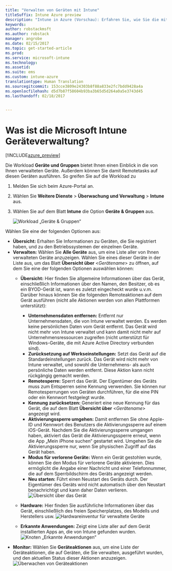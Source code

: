 ```yaml
---
title: "Verwalten von Geräten mit Intune"
titleSuffix: Intune Azure preview
description: "Intune in Azure (Vorschau): Erfahren Sie, wie Sie die mit Intune verwalteten Geräte anzeigen und mit diesen verschiedene Aktionen durchführen."
keywords: 
author: robstackmsft
ms.author: robstack
manager: angrobe
ms.date: 02/15/2017
ms.topic: get-started-article
ms.prod: 
ms.service: microsoft-intune
ms.technology: 
ms.assetid: 
ms.suite: ems
ms.custom: intune-azure
translationtype: Human Translation
ms.sourcegitcommit: 153cce3809e24303b8f88a833e2fc7bdd9428a4a
ms.openlocfilehash: d5d7b87f58604b93ba3b65d5d264a0a5e3743d45
ms.lasthandoff: 02/18/2017


---
```


# <a name="what-is-microsoft-intune-device-management"></a>Was ist die Microsoft Intune Geräteverwaltung? 


[!INCLUDE[azure_preview](../includes/azure_preview.md)]

Die Workload **Geräte und Gruppen** bietet Ihnen einen Einblick in die von Ihnen verwalteten Geräte. Außerdem können Sie damit Remotetasks auf diesen Geräten ausführen. So greifen Sie auf die Workload zu

1. Melden Sie sich beim Azure-Portal an.
2. Wählen Sie **Weitere Dienste** > **Überwachung und Verwaltung** > **Intune** aus.
3. Wählen Sie auf dem Blatt **Intune** die Option **Geräte & Gruppen** aus.

    ![Workload „Geräte & Gruppen“](./media/devices-and-groups-workload.png)

Wählen Sie eine der folgenden Optionen aus:

- **Übersicht:** Erhalten Sie Informationen zu Geräten, die Sie registriert haben, und zu den Betriebssystemen der einzelnen Geräte.
- **Verwalten:** Wählen Sie **Alle Geräte** aus, um eine Liste aller von Ihnen verwalteten Geräte anzuzeigen.
    Wählen Sie eines dieser Geräte in der Liste aus, um das Blatt **Übersicht über** <*Gerätename*>  zu öffnen, auf dem Sie eine der folgenden Optionen auswählen können:
    - **Übersicht:** Hier finden Sie allgemeine Informationen über das Gerät, einschließlich Informationen über den Namen, den Besitzer, ob es ein BYOD-Gerät ist, wann es zuletzt eingecheckt wurde u.v.m. Darüber hinaus können Sie die folgenden Remoteaktionen auf dem Gerät ausführen (nicht alle Aktionen werden von allen Plattformen unterstützt):
        - **Unternehmensdaten entfernen:** Entfernt nur Unternehmensdaten, die von Intune verwaltet werden. Es werden keine persönlichen Daten vom Gerät entfernt. Das Gerät wird nicht mehr von Intune verwaltet und kann damit nicht mehr auf Unternehmensressourcen zugreifen (nicht unterstützt für Windows-Geräte, die mit Azure Active Directory verbunden sind).
        - **Zurücksetzung auf Werkseinstellungen:** Setzt das Gerät auf die Standardeinstellungen zurück. Das Gerät wird nicht mehr von Intune verwaltet, und sowohl die Unternehmens- als auch persönliche Daten werden entfernt. Diese Aktion kann nicht rückgängig gemacht werden.
        - **Remotesperre:** Sperrt das Gerät. Der Eigentümer des Geräts muss zum Entsperren seine Kennung verwenden. Sie können nur Remotesperrungen von Geräten durchführen, für die eine PIN oder ein Kennwort festgelegt wurde.
        - **Kennung zurücksetzen:** Generiert eine neue Kennung für das Gerät, die auf dem Blatt **Übersicht über** <*Gerätename*>  angezeigt wird.
        - **Aktivierungssperre umgehen:** Damit entfernen Sie ohne Apple-ID und Kennwort des Benutzers die Aktivierungssperre auf einem iOS-Gerät. Nachdem Sie die Aktivierungssperre umgangen haben, aktiviert das Gerät die Aktivierungssperre erneut, wenn die App „Mein iPhone suchen“ gestartet wird. Umgehen Sie die Aktivierungssperre nur, wenn Sie physischen Zugriff auf das Gerät haben.
        - **Modus für verlorene Geräte:** Wenn ein Gerät gestohlen wurde, können Sie den Modus für verlorene Geräte aktivieren. Dies ermöglicht die Angabe einer Nachricht und einer Telefonnummer, die auf dem Sperrbildschirm des Geräts angezeigt werden.
        - **Neu starten:** Führt einen Neustart des Geräts durch. Der Eigentümer des Geräts wird nicht automatisch über den Neustart benachrichtigt und kann daher Daten verlieren.
        ![Übersicht über das Gerät](http://i.imgur.com/4Rx4VXm.png)
        
    - **Hardware:** Hier finden Sie ausführliche Informationen über das Gerät, einschließlich des freien Speicherplatzes, des Modells und Herstellers usw.
    ![Hardwareinventur für verwaltete Geräte](./media/hardware-inventory.png)
    - **Erkannte Anwendungen:** Zeigt eine Liste aller auf dem Gerät installierten Apps an, die von Intune gefunden wurden.
    ![Knoten „Erkannte Anwendungen“](./media/detected-applications.png)
- **Monitor:** Wählen Sie **Geräteaktionen** aus, um eine Liste der Geräteaktionen, die auf Geräten, die Sie verwalten, ausgeführt wurden, und den aktuellen Status dieser Aktionen anzuzeigen.
![Überwachen von Geräteaktionen](./media/monitor-device-actions.png)

